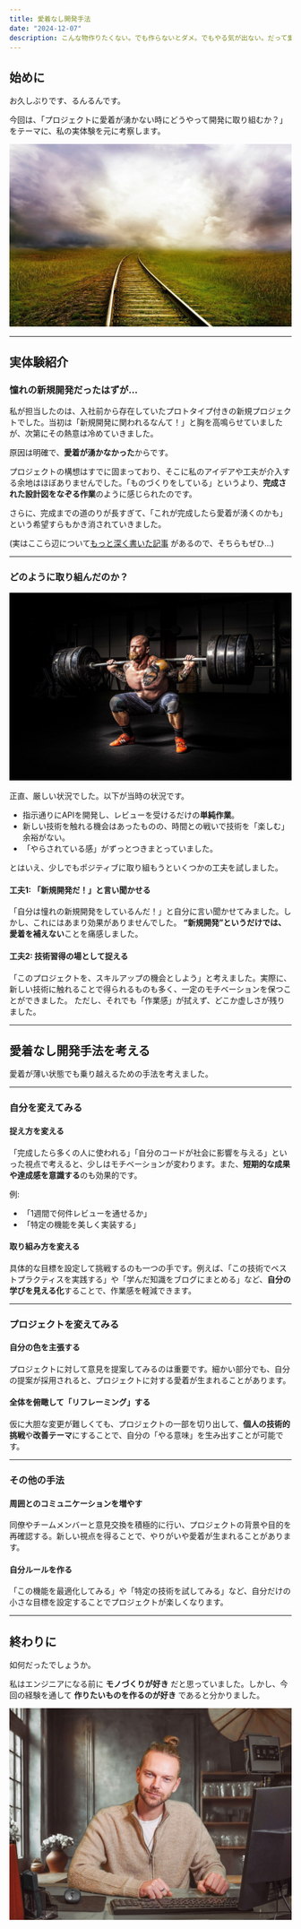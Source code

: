 ```yaml
---
title: 愛着なし開発手法
date: "2024-12-07"
description: こんな物作りたくない。でも作らないとダメ。でもやる気が出ない。だって愛着がないんだもん。
---
```



## 始めに

お久しぶりです、るんるんです。

今回は、「プロジェクトに愛着が湧かない時にどうやって開発に取り組むか？」をテーマに、私の実体験を元に考察します。

![railroad-163518_1280.jpg](/../../../src/images/content/blog/no-love-develop/railroad-163518_1280.jpg)

---

## 実体験紹介

### 憧れの新規開発だったはずが…
私が担当したのは、入社前から存在していたプロトタイプ付きの新規プロジェクトでした。当初は「新規開発に関われるなんて！」と胸を高鳴らせていましたが、次第にその熱意は冷めていきました。

原因は明確で、**愛着が湧かなかった**からです。

プロジェクトの構想はすでに固まっており、そこに私のアイデアや工夫が介入する余地はほぼありませんでした。「ものづくりをしている」というより、**完成された設計図をなぞる作業**のように感じられたのです。

さらに、完成までの道のりが長すぎて、「これが完成したら愛着が湧くのかも」という希望すらもかき消されていきました。

(実はここら辺について[もっと深く書いた記事](https://runtech-blog.netlify.app/mind-say-create-thing/) があるので、そちらもぜひ...)

---

### どのように取り組んだのか？
![power](/../../../src/images/content/blog/no-love-develop/no-love-manpower.jpg)

正直、厳しい状況でした。以下が当時の状況です。

- 指示通りにAPIを開発し、レビューを受けるだけの**単純作業**。
- 新しい技術を触れる機会はあったものの、時間との戦いで技術を「楽しむ」余裕がない。
- 「やらされている感」がずっとつきまとっていました。

とはいえ、少しでもポジティブに取り組もうといくつかの工夫を試しました。

#### 工夫1: 「新規開発だ！」と言い聞かせる
「自分は憧れの新規開発をしているんだ！」と自分に言い聞かせてみました。しかし、これにはあまり効果がありませんでした。
**“新規開発”というだけでは、愛着を補えない**ことを痛感しました。

#### 工夫2: 技術習得の場として捉える
「このプロジェクトを、スキルアップの機会としよう」と考えました。実際に、新しい技術に触れることで得られるものも多く、一定のモチベーションを保つことができました。
ただし、それでも「作業感」が拭えず、どこか虚しさが残りました。

---

## 愛着なし開発手法を考える

愛着が薄い状態でも乗り越えるための手法を考えました。

---

### 自分を変えてみる

#### 捉え方を変える
「完成したら多くの人に使われる」「自分のコードが社会に影響を与える」といった視点で考えると、少しはモチベーションが変わります。また、**短期的な成果や達成感を意識する**のも効果的です。

例:
- 「1週間で何件レビューを通せるか」
- 「特定の機能を美しく実装する」

#### 取り組み方を変える
具体的な目標を設定して挑戦するのも一つの手です。例えば、「この技術でベストプラクティスを実践する」や「学んだ知識をブログにまとめる」など、**自分の学びを見える化**することで、作業感を軽減できます。

---

### プロジェクトを変えてみる

#### 自分の色を主張する
プロジェクトに対して意見を提案してみるのは重要です。細かい部分でも、自分の提案が採用されると、プロジェクトに対する愛着が生まれることがあります。

#### 全体を俯瞰して「リフレーミング」する
仮に大胆な変更が難しくても、プロジェクトの一部を切り出して、**個人の技術的挑戦**や**改善テーマ**にすることで、自分の「やる意味」を生み出すことが可能です。

---

### その他の手法

#### 周囲とのコミュニケーションを増やす
同僚やチームメンバーと意見交換を積極的に行い、プロジェクトの背景や目的を再確認する。新しい視点を得ることで、やりがいや愛着が生まれることがあります。

#### 自分ルールを作る
「この機能を最適化してみる」や「特定の技術を試してみる」など、自分だけの小さな目標を設定することでプロジェクトが楽しくなります。

---

## 終わりに

如何だったでしょうか。

私はエンジニアになる前に **モノづくりが好き** だと思っていました。しかし、今回の経験を通して **作りたいものを作るのが好き** であると分かりました。

![no-love-doya-man.jpg](/../../../src/images/content/blog/no-love-develop/no-love-doya-man.jpg)
